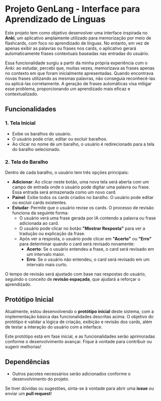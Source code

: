 # Projeto GenLang - Interface para Aprendizado de Línguas

Este projeto tem como objetivo desenvolver uma interface inspirada no **Anki**, um aplicativo amplamente utilizado para memorização por meio de flashcards, com foco no aprendizado de línguas. No entanto, em vez de apenas exibir as palavras ou frases nos cards, o aplicativo gerará automaticamente frases contextuais baseadas nas entradas do usuário. 

Essa funcionalidade surgiu a partir da minha própria experiência com o Anki: ao estudar, percebi que, muitas vezes, memorizava as frases apenas no contexto em que foram inicialmente apresentadas. Quando encontrava novas frases utilizando as mesmas palavras, não conseguia reconhecê-las ou aplicá-las corretamente. A geração de frases automáticas visa mitigar esse problema, proporcionando um aprendizado mais eficaz e contextualizado.

## Funcionalidades

### 1. Tela Inicial
- Exibe os baralhos do usuário.
- O usuário pode criar, editar ou excluir baralhos.
- Ao clicar no nome de um baralho, o usuário é redirecionado para a tela do baralho selecionado.

### 2. Tela do Baralho
Dentro de cada baralho, o usuário tem três opções principais:

- **Adicionar**: Ao clicar neste botão, uma nova tela será aberta com um campo de entrada onde o usuário pode digitar uma palavra ou frase. Essa entrada será armazenada como um novo card.
- **Painel**: Exibe todos os cards criados no baralho. O usuário pode editar ou excluir cards existentes.
- **Estudar**: Permite que o usuário revise os cards. O processo de revisão funciona da seguinte forma:
  - O usuário verá uma frase gerada por IA contendo a palavra ou frase adicionada ao card.
  - O usuário pode clicar no botão **"Mostrar Resposta"** para ver a tradução ou explicação da frase.
  - Após ver a resposta, o usuário pode clicar em **"Acerto"** ou **"Erro"** para determinar quando o card será revisado novamente:
    - **Acerto**: Se o usuário entendeu a frase, o card será revisado em um intervalo maior.
    - **Erro**: Se o usuário não entendeu, o card será revisado em um intervalo mais curto.

O tempo de revisão será ajustado com base nas respostas do usuário, seguindo o conceito de **revisão espaçada**, que ajudará a reforçar o aprendizado.

## Protótipo Inicial
Atualmente, estou desenvolvendo o **protótipo inicial** deste sistema, com a implementação básica das funcionalidades descritas acima. O objetivo do protótipo é validar a lógica de criação, exibição e revisão dos cards, além de testar a interação do usuário com a interface.

Este protótipo está em fase inicial, e as funcionalidades serão aprimoradas conforme o desenvolvimento avançar. Fique à vontade para contribuir ou sugerir melhorias!

## Dependências
- Outros pacotes necessários serão adicionados conforme o desenvolvimento do projeto.

Se tiver dúvidas ou sugestões, sinta-se à vontade para abrir uma **issue** ou enviar um **pull request**!
